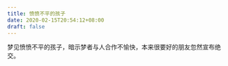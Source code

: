 ```yaml
---
title: 愤愤不平的孩子
date: 2020-02-15T20:54:12+08:00
draft: false
---
```


梦见愤愤不平的孩子，暗示梦者与人合作不愉快，本来很要好的朋友忽然宣布绝交。

